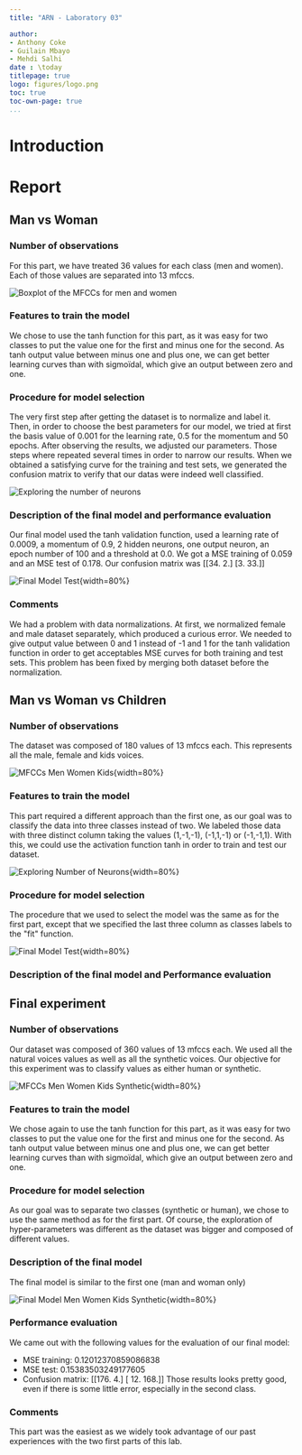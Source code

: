 ```yaml
---
title: "ARN - Laboratory 03"

author: 
- Anthony Coke
- Guilain Mbayo
- Mehdi Salhi
date : \today
titlepage: true
logo: figures/logo.png
toc: true
toc-own-page: true
...
```

 
# Introduction

# Report
## Man vs Woman

### Number of observations
For this part, we have treated 36 values for each class (men and women).
Each of those values are separated into 13 mfccs.

![Boxplot of the MFCCs for men and women](figures/ARN-L3-MFCC-Men-Women.png)

### Features to train the model
We chose to use the tanh function for this part, as it was easy for two classes to put the value one for the first and minus one for the second. 
As tanh output value between minus one and plus one, we can get better learning curves than with sigmoïdal, which give an output between zero and one.

### Procedure for model selection
The very first step after getting the dataset is to normalize and label it.
Then, in order to choose the best parameters for our model, we tried at first the basis value of 0.001 for the learning rate, 0.5 for the momentum and 50 epochs. 
After observing the results, we adjusted our parameters. Those steps where repeated several times in order to narrow our results.
When we obtained a satisfying curve for the training and test sets, we generated the confusion matrix to verify that our datas were indeed well classified.

![Exploring the number of neurons](figures/ARN-L3-ExploringNeuron-Men-Women.png)

### Description of the final model and performance evaluation
Our final model used the tanh validation function, used a learning rate of 0.0009, a momentum of 0.9, 2 hidden neurons, one output neuron, an epoch number of 100 and a threshold at 0.0.
We got a MSE training of 0.059 and an MSE test of 0.178. Our confusion matrix was [[34. 2.] [3. 33.]]


![Final Model Test](figures/ARN-L3-FinalModel-Men-Women.png){width=80%}


### Comments
We had a problem with data normalizations. At first, we normalized female and male dataset
separately, which produced a curious error. We needed to give output value between 0 and 1
instead of -1 and 1 for the tanh validation function in order to get acceptables MSE curves 
for both training and test sets. This problem has been fixed by merging both dataset before 
the normalization.

## Man vs Woman vs Children

### Number of observations
The dataset was composed of 180 values of 13 mfccs each. This represents all the 
male, female and kids voices. 

![MFCCs Men Women Kids](figures/ARN-L3-MFCC-Men-Women-Kids.png){width=80%}

### Features to train the model
This part required a different approach than the first one, as our goal was to classify
the data into three classes instead of two. We labeled those data with three distinct 
column taking the values (1,-1,-1), (-1,1,-1) or (-1,-1,1). With this, we could use the
activation function tanh in order to train and test our dataset.

![Exploring Number of Neurons](figures/ARN-L3-ExploringNeurons-Men-Women-Kids.png){width=80%}

### Procedure for model selection
The procedure that we used to select the model was the same as for the first part, except that we specified the last three column as classes labels to the "fit" function. 

![Final Model Test](figures/ARN-L3-FinalModel-Men-Women.png){width=80%}

### Description of the final model and Performance evaluation 

## Final experiment

### Number of observations
Our dataset was composed of 360 values of 13 mfccs each. We used all the natural voices 
values as well as all the synthetic voices. Our objective for this experiment was to 
classify values as either human or synthetic.

![MFCCs Men Women Kids Synthetic](figures/ARN-L3-MFCC-Men-Women-Kids-Synth.png){width=80%}

### Features to train the model
We chose again to use the tanh function for this part, as it was easy for two classes to put the value one for the first and minus one for the second.
As tanh output value between minus one and plus one, we can get better learning curves than with sigmoïdal, which give an output between zero and one.

### Procedure for model selection
As our goal was to separate two classes (synthetic or human), we chose to use the same
method as for the first part. 
Of course, the exploration of hyper-parameters was different as the dataset was bigger and 
composed of different values.

### Description of the final model
The final model is similar to the first one (man and woman only)

![Final Model Men Women Kids Synthetic](figures/ARN-L3-FinalModel-Men-Women-Kids-Synth.png){width=80%}

### Performance evaluation 
We came out with the following values for the evaluation of our final model:
- MSE training:  0.12012370859086838
- MSE test:  0.15383503249177605
- Confusion matrix:
 [[176.   4.]
  [ 12. 168.]]
Those results looks pretty good, even if there is some little error, especially in the second class.

### Comments
This part was the easiest as we widely took advantage of our past experiences with the 
two first parts of this lab.
